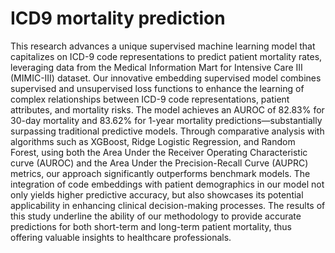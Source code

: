 # ICD9 mortality prediction
This research advances a unique supervised machine learning model that capitalizes on ICD-9 code representations to predict patient mortality rates, leveraging data from the Medical Information Mart for Intensive Care III (MIMIC-III) dataset. Our innovative embedding supervised model combines supervised and unsupervised loss functions to enhance the learning of complex relationships between ICD-9 code representations, patient attributes, and mortality risks. The model achieves an AUROC of 82.83\% for 30-day mortality and 83.62\% for 1-year mortality predictions—substantially surpassing traditional predictive models. Through comparative analysis with algorithms such as XGBoost, Ridge Logistic Regression, and Random Forest, using both the Area Under the Receiver Operating Characteristic curve (AUROC) and the Area Under the Precision-Recall Curve (AUPRC) metrics, our approach significantly outperforms benchmark models. The integration of code embeddings with patient demographics in our model not only yields higher predictive accuracy, but also showcases its potential applicability in enhancing clinical decision-making processes. The results of this study underline the ability of our methodology to provide accurate predictions for both short-term and long-term patient mortality, thus offering valuable insights to healthcare professionals.
